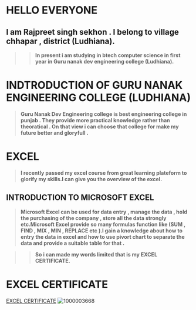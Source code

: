 # **HELLO EVERYONE** 

## **I am Rajpreet singh sekhon . I belong to village chhapar , district (Ludhiana)**.

>>**In present i am studying in btech computer science in first year in Guru nanak dev engineering college (Ludhiana).**

# **INDTRODUCTION OF GURU NANAK ENGINEERING COLLEGE (LUDHIANA)**

>**Guru Nanak Dev Engineering college is best engineering college in punjab . They provide more practical knowledge rather than theoratical . On that view i can choose that college for make my future better and gloryfull .**

# **EXCEL** 

>**I recently passed my excel course from great learning plateform to glorify my skills.I can give you the overview of the excel.**

## **INTRODUCTION TO MICROSOFT EXCEL**

>**Microsoft Excel can be used for data entry , manage the data , hold the purchasing of the company , store all the data strongly etc.Microsoft Excel provide so many formulas function like (SUM , FIND , MIX , MIN , REPLACE etc ).I gain a knowledge about how to entry the data in excel and how to use pivort chart to separate  the data and provide a suitable table for that .**

>>**So i can made my words limited that is my EXCEL CERTIFICATE.**

# **EXCEL CERTIFICATE**

[EXCEL CERTIFICATE](image.png)
![1000003668](https://github.com/user-attachments/assets/d49bd31d-90e7-4f43-9077-460aaa9b8242)

